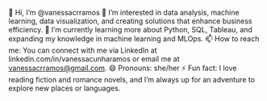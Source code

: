 👋 Hi, I’m @vanessacrramos
👀 I’m interested in data analysis, machine learning, data visualization, and creating solutions that enhance business efficiency.
🌱 I’m currently learning more about Python, SQL, Tableau, and expanding my knowledge in machine learning and MLOps.
📫 How to reach me: You can connect with me via LinkedIn at linkedin.com/in/vanessacunharamos or email me at vanessacrramos@gmail.com.
😄 Pronouns: she/her
⚡ Fun fact: I love reading fiction and romance novels, and I’m always up for an adventure to explore new places or languages.

<!---
vanessacrramos/vanessacrramos is a ✨ special ✨ repository because its `README.md` (this file) appears on your GitHub profile.
You can click the Preview link to take a look at your changes.
--->
